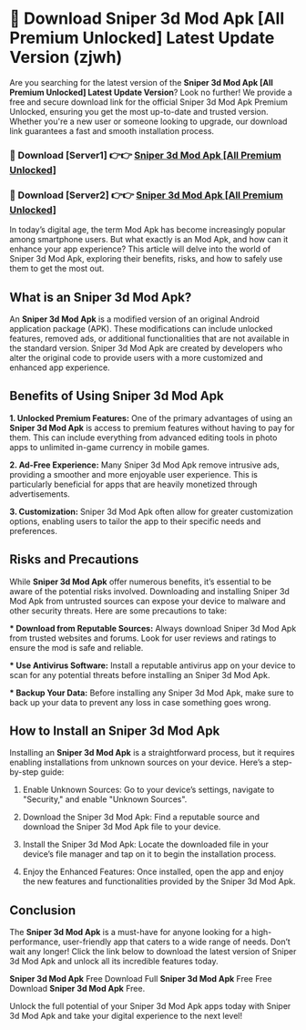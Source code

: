 # 🤖 Download Sniper 3d Mod Apk [All Premium Unlocked] Latest Update Version (zjwh)

Are you searching for the latest version of the <strong>Sniper 3d Mod Apk [All Premium Unlocked] Latest Update Version</strong>? Look no further! We provide a free and secure download link for the official Sniper 3d Mod Apk Premium Unlocked, ensuring you get the most up-to-date and trusted version. Whether you're a new user or someone looking to upgrade, our download link guarantees a fast and smooth installation process.


<h3>📌 Download [Server1] 👉👉 <a href="https://hapymods.com?title=Sniper+3d+Mod+Apk&ref=3B1">Sniper 3d Mod Apk [All Premium Unlocked]</a></h3>

<h3>📌 Download [Server2] 👉👉 <a href="https://hapymods.com?title=Sniper+3d+Mod+Apk&ref=3B1">Sniper 3d Mod Apk [All Premium Unlocked]</a></h3>


In today’s digital age, the term Mod Apk has become increasingly popular among smartphone users. But what exactly is an Mod Apk, and how can it enhance your app experience? This article will delve into the world of Sniper 3d Mod Apk, exploring their benefits, risks, and how to safely use them to get the most out.


<h2>What is an Sniper 3d Mod Apk?</h2>

An <strong>Sniper 3d Mod Apk</strong> is a modified version of an original Android application package (APK). These modifications can include unlocked features, removed ads, or additional functionalities that are not available in the standard version. Sniper 3d Mod Apk are created by developers who alter the original code to provide users with a more customized and enhanced app experience.


<h2>Benefits of Using Sniper 3d Mod Apk</h2>

<strong> 1. Unlocked Premium Features:</strong> One of the primary advantages of using an <strong>Sniper 3d Mod Apk</strong> is access to premium features without having to pay for them. This can include everything from advanced editing tools in photo apps to unlimited in-game currency in mobile games.

<strong> 2. Ad-Free Experience:</strong> Many Sniper 3d Mod Apk remove intrusive ads, providing a smoother and more enjoyable user experience. This is particularly beneficial for apps that are heavily monetized through advertisements.

<strong> 3. Customization:</strong> Sniper 3d Mod Apk often allow for greater customization options, enabling users to tailor the app to their specific needs and preferences.


<h2>Risks and Precautions</h2>

While <strong>Sniper 3d Mod Apk</strong> offer numerous benefits, it’s essential to be aware of the potential risks involved. Downloading and installing Sniper 3d Mod Apk from untrusted sources can expose your device to malware and other security threats. Here are some precautions to take:

<strong> * Download from Reputable Sources:</strong> Always download Sniper 3d Mod Apk from trusted websites and forums. Look for user reviews and ratings to ensure the mod is safe and reliable.

<strong> * Use Antivirus Software:</strong> Install a reputable antivirus app on your device to scan for any potential threats before installing an Sniper 3d Mod Apk.

<strong> * Backup Your Data:</strong> Before installing any Sniper 3d Mod Apk, make sure to back up your data to prevent any loss in case something goes wrong.


<h2>How to Install an Sniper 3d Mod Apk</h2>

Installing an <strong>Sniper 3d Mod Apk</strong> is a straightforward process, but it requires enabling installations from unknown sources on your device. Here’s a step-by-step guide:

 1. Enable Unknown Sources: Go to your device’s settings, navigate to "Security," and enable "Unknown Sources".

 2. Download the Sniper 3d Mod Apk: Find a reputable source and download the Sniper 3d Mod Apk file to your device.

 3. Install the Sniper 3d Mod Apk: Locate the downloaded file in your device’s file manager and tap on it to begin the installation process.

 4. Enjoy the Enhanced Features: Once installed, open the app and enjoy the new features and functionalities provided by the Sniper 3d Mod Apk.


<h2><strong>Conclusion</strong></h2>

The <strong>Sniper 3d Mod Apk</strong> is a must-have for anyone looking for a high-performance, user-friendly app that caters to a wide range of needs. Don’t wait any longer! Click the link below to download the latest version of Sniper 3d Mod Apk and unlock all its incredible features today.

<strong>Sniper 3d Mod Apk</strong> Free Download Full <strong>Sniper 3d Mod Apk</strong> Free Free Download <strong>Sniper 3d Mod Apk</strong> Free.

Unlock the full potential of your Sniper 3d Mod Apk apps today with Sniper 3d Mod Apk and take your digital experience to the next level!